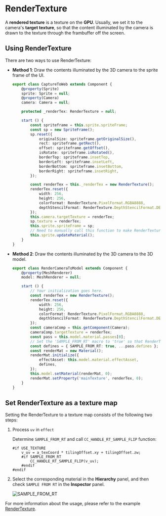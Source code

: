 # RenderTexture

A __rendered texture__ is a texture on the __GPU__. Usually, we set it to the camera's __target texture__, so that the content illuminated by the camera is drawn to the texture through the frambuffer off the screen.

## Using RenderTexture

There are two ways to use RenderTexture:

- **Method 1**: Draw the contents illuminated by the 3D camera to the sprite frame of the UI.

    ```typescript
    export class CaptureToWeb extends Component {
        @property(Sprite)
        sprite: Sprite = null;
        @property(Camera)
        camera: Camera = null;

        protected _renderTex: RenderTexture = null;

        start () {
            const spriteframe = this.sprite.spriteFrame;
            const sp = new SpriteFrame();
            sp.reset({
                originalSize: spriteframe.getOriginalSize(),
                rect: spriteframe.getRect(),
                offset: spriteframe.getOffset(),
                isRotate: spriteframe.isRotated(),
                borderTop: spriteframe.insetTop,
                borderLeft: spriteframe.insetLeft,
                borderBottom: spriteframe.insetBottom,
                borderRight: spriteframe.insetRight,
            });

            const renderTex = this._renderTex = new RenderTexture();
            renderTex.reset({
                width: 256,
                height: 256,
                colorFormat: RenderTexture.PixelFormat.RGBA8888,
                depthStencilFormat: RenderTexture.DepthStencilFormat.DEPTH_24_STENCIL_8
            });
            this.camera.targetTexture = renderTex;
            sp.texture = renderTex;
            this.sprite.spriteFrame = sp;
            // Need to manually call this function to make RenderTexture display correctly on each platform
            this.sprite.updateMaterial();
        }
    }
    ```

- **Method 2**: Draw the contents illuminated by the 3D camera to the 3D model.

    ```typescript
    export class RenderCameraToModel extends Component {
        @property(MeshRenderer)
        model: MeshRenderer = null;

        start () {
            // Your initialization goes here.
            const renderTex = new RenderTexture();
            renderTex.reset({
                width: 256,
                height: 256,
                colorFormat: RenderTexture.PixelFormat.RGBA8888,
                depthStencilFormat: RenderTexture.DepthStencilFormat.DEPTH_24_STENCIL_8,
            });
            const cameraComp = this.getComponent(Camera);
            cameraComp.targetTexture = renderTex;
            const pass = this.model.material.passes[0];
            // Set the 'SAMPLE_FROM_RT' macro to 'true' so that RenderTexture can be displayed correctly on each platform
            const defines = { SAMPLE_FROM_RT: true, ...pass.defines };
            const renderMat = new Material();
            renderMat.initialize({
                effectAsset: this.model.material.effectAsset,
                defines,
            });
            this.model.setMaterial(renderMat, 0);
            renderMat.setProperty('mainTexture', renderTex, 0);
        }
    }
    ```

## Set RenderTexture as a texture map

Setting the RenderTexture to a texture map consists of the following two steps:

1. Process `uv` in `effect`

    Determine `SAMPLE_FROM_RT` and call `CC_HANDLE_RT_SAMPLE_FLIP` function:

    ```
    #if USE_TEXTURE
        v_uv = a_texCoord * tilingOffset.xy + tilingOffset.zw;
        #if SAMPLE_FROM_RT
            CC_HANDLE_RT_SAMPLE_FLIP(v_uv);
        #endif
    #endif
    ```

2. Select the corresponding material in the **Hierarchy** panel, and then check `SAMPLE FROM RT` in the **Inspector** panel.

    ![SAMPLE_FROM_RT](render-texture/SampleFormRT.png)

For more information about the usage, please refer to the example [RenderTexture](https://github.com/cocos-creator/test-cases-3d/tree/v3.3/assets/cases/rendertexture).
